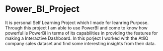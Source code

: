 # Power_BI_Project
It is personal Self Learning Project which I made for leanring Purpose. Through this project I am able to use PowerBI and come to know how powerful
is PowerBi in terms of its capabilities in providing the features for making a Interactive Dashboard.
In this porject I worked with the AtliQ company sales dataset and find some interesting insights from their data.
